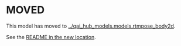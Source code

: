 
# MOVED
This model has moved to [../qai_hub_models.models.rtmpose_body2d](../rtmpose_body2d).

See the [README in the new location](../rtmpose_body2d/README.md).
